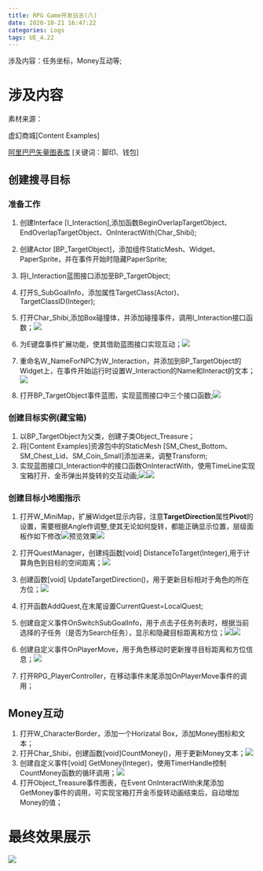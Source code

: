 ```yaml
---
title: RPG Game开发日志(八)
date: 2020-10-21 16:47:22
categories: Logs
tags: UE_4.22 
---
```


涉及内容：任务坐标，Money互动等;

<!--more-->

# 涉及内容

素材来源：

虚幻商城[Content Examples]

[阿里巴巴矢量图表库](https://www.iconfont.cn/) [关键词：脚印、钱包]

## 创建搜寻目标

### 准备工作

1. 创建Interface [I_Interaction],添加函数BeginOverlapTargetObject、EndOverlapTargetObject、OnInteractWith(Char_Shibi);

2. 创建Actor [BP_TargetObject]，添加组件StaticMesh、Widget、PaperSprite，并在事件开始时隐藏PaperSprite;

3. 将I_Interaction蓝图接口添加至BP_TargetObject;

4. 打开S_SubGoalInfo，添加属性TargetClass(Actor)、TargetClassID(Integer);

5. 打开Char_Shibi,添加Box碰撞体，并添加碰撞事件，调用I_Interaction接口函数；<img src='https://img-blog.csdnimg.cn/20201021171021322.png'>

6. 为E键盘事件扩展功能，使其借助蓝图接口实现互动；<img src='https://img-blog.csdnimg.cn/20201021171350706.png'>

7. 重命名W_NameForNPC为W_Interaction，并添加到BP_TargetObject的Widget上，在事件开始运行时设置W_Interaction的Name和Interact的文本；<img src='https://img-blog.csdnimg.cn/20201021171832273.png'>

8. 打开BP_TargetObject事件蓝图，实现蓝图接口中三个接口函数;<img src='https://img-blog.csdnimg.cn/20201021172214999.png'>

### 创建目标实例(藏宝箱)

1. 以BP_TargetObject为父类，创建子类Object_Treasure；
2. 将[Content Examples]资源包中的StaticMesh [SM_Chest_Bottom、SM_Chest_Lid、SM_Coin_Small]添加进来，调整Transform;
3. 实现蓝图接口I_Interaction中的接口函数OnInteractWith，使用TimeLine实现宝箱打开、金币弹出并旋转的交互动画;<img src='https://img-blog.csdnimg.cn/20201021173246323.png'><img src='https://img-blog.csdnimg.cn/20201021173324992.png'>

### 创建目标小地图指示

1. 打开W_MiniMap，扩展Widget显示内容，注意**TargetDirection**属性**Pivot**的设置，需要根据Angle作调整,使其无论如何旋转，都能正确显示位置，层级面板作如下修改<img src='https://img-blog.csdnimg.cn/20201021173858989.png'>预览效果<img src='https://img-blog.csdnimg.cn/20201021174021728.png'>

2. 打开QuestManager，创建纯函数[void] DistanceToTarget(Integer),用于计算角色到目标的空间距离；<img src='https://img-blog.csdnimg.cn/20201021174336258.png'>

3. 创建函数[void] UpdateTargetDirection()，用于更新目标相对于角色的所在方位；<img src='https://img-blog.csdnimg.cn/2020102117461731.png'>

4. 打开函数AddQuest,在末尾设置CurrentQuest=LocalQuest;

5. 创建自定义事件OnSwitchSubGoalInfo，用于点击子任务列表时，根据当前选择的子任务（是否为Search任务），显示和隐藏目标距离和方位；<img src='https://img-blog.csdnimg.cn/20201021175129176.png'><img src='https://img-blog.csdnimg.cn/20201021175154953.png'>

6. 创建自定义事件OnPlayerMove，用于角色移动时更新搜寻目标距离和方位信息；<img src='https://img-blog.csdnimg.cn/202010211755540.png'>

7. 打开RPG_PlayerController，在移动事件末尾添加OnPlayerMove事件的调用；

## Money互动

1. 打开W_CharacterBorder，添加一个Horizatal Box，添加Money图标和文本；
2. 打开Char_Shibi，创建函数[void]CountMoney()，用于更新Money文本；<img src='https://img-blog.csdnimg.cn/20201021213916456.png'>
3. 创建自定义事件[void] GetMoney(Integer)，使用TimerHandle控制CountMoney函数的循环调用；<img src='https://img-blog.csdnimg.cn/20201021214258222.png'>
4. 打开Object_Treasure事件图表，在Event OnInteractWith末尾添加GetMoney事件的调用，可实现宝箱打开金币旋转动画结束后，自动增加Money的值；


# 最终效果展示

<img src='https://img-blog.csdnimg.cn/20201021165022723.gif'>